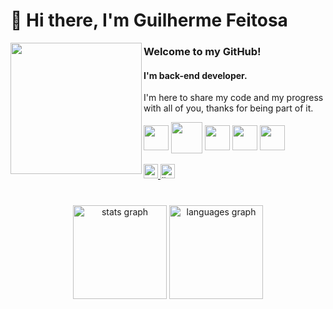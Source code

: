 # 👋 Hi there, I'm Guilherme Feitosa

<img align="left" width="210" src="https://cdn-icons-png.flaticon.com/512/1674/1674969.png"  />

### Welcome to my GitHub!
<h4 align="left">I'm back-end developer.</h4>
<p align="left">I'm here to share my code and my progress with all of you, thanks for being part of it.</p>

<div align="left">
 <img align="center" height="40" width="40" src="https://cdn.jsdelivr.net/gh/devicons/devicon/icons/nodejs/nodejs-original.svg" />
 <img align="center" height="50" width="50" src="https://cdn.jsdelivr.net/gh/devicons/devicon/icons/php/php-original.svg" />
 <img align="center" height="40" width="40" src="https://cdn.jsdelivr.net/gh/devicons/devicon/icons/java/java-original.svg" />
<img align="center" height="40" width="40" src="https://cdn.jsdelivr.net/gh/devicons/devicon/icons/postgresql/postgresql-original.svg" />
 <img align="center" height="40" width="40" src="https://cdn.jsdelivr.net/gh/devicons/devicon/icons/mysql/mysql-original.svg" />
 </div>
 
<br />

<div align="left">
  <a href="https://mail.google.com/mail/u/2/?tf=cm&fs=1&to=guifcm12@gmail.com&hl=pt" target="_blank">
    <img src="https://img.shields.io/badge/guifcm12-D14836?style=for-the-badge&logo=gmail&logoColor=white" height="23" alt="portfolio logo"/>
  </a>
  <a href="https://www.linkedin.com/in/guilherme-fcm/" target="_blank">
    <img src="https://img.shields.io/badge/guilherme--fcm-0077B5?style=for-the-badge&logo=linkedin&logoColor=white" height="23" alt="linkedin logo"/>
  </a>
</div>

#

<div align="center">
  <img src="https://github-readme-stats.vercel.app/api?username=guilherme-fcm&theme=dark&show_icons=true" height="150" alt="stats graph"  />
  <img src="https://github-readme-stats.vercel.app/api/top-langs?layout=compact&langs_count=6&theme=dark&username=guilherme-fcm" height="150" alt="languages graph"  />
</div>
